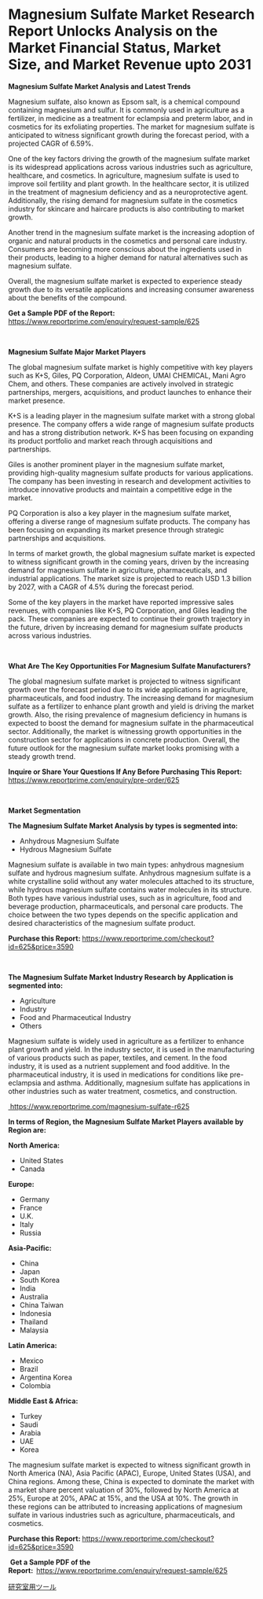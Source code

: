<p><h1>Magnesium Sulfate Market Research Report Unlocks Analysis on the Market Financial Status, Market Size, and Market Revenue upto 2031</h1></p><p><strong>Magnesium Sulfate Market Analysis and Latest Trends</strong></p>
<p><p>Magnesium sulfate, also known as Epsom salt, is a chemical compound containing magnesium and sulfur. It is commonly used in agriculture as a fertilizer, in medicine as a treatment for eclampsia and preterm labor, and in cosmetics for its exfoliating properties. The market for magnesium sulfate is anticipated to witness significant growth during the forecast period, with a projected CAGR of 6.59%.</p><p>One of the key factors driving the growth of the magnesium sulfate market is its widespread applications across various industries such as agriculture, healthcare, and cosmetics. In agriculture, magnesium sulfate is used to improve soil fertility and plant growth. In the healthcare sector, it is utilized in the treatment of magnesium deficiency and as a neuroprotective agent. Additionally, the rising demand for magnesium sulfate in the cosmetics industry for skincare and haircare products is also contributing to market growth.</p><p>Another trend in the magnesium sulfate market is the increasing adoption of organic and natural products in the cosmetics and personal care industry. Consumers are becoming more conscious about the ingredients used in their products, leading to a higher demand for natural alternatives such as magnesium sulfate.</p><p>Overall, the magnesium sulfate market is expected to experience steady growth due to its versatile applications and increasing consumer awareness about the benefits of the compound.</p></p>
<p><strong>Get a Sample PDF of the Report:&nbsp;</strong> <a href="https://www.reportprime.com/enquiry/request-sample/625">https://www.reportprime.com/enquiry/request-sample/625</a></p>
<p>&nbsp;</p>
<p><strong>Magnesium Sulfate Major Market Players</strong></p>
<p><p>The global magnesium sulfate market is highly competitive with key players such as K+S, Giles, PQ Corporation, Aldeon, UMAI CHEMICAL, Mani Agro Chem, and others. These companies are actively involved in strategic partnerships, mergers, acquisitions, and product launches to enhance their market presence.</p><p>K+S is a leading player in the magnesium sulfate market with a strong global presence. The company offers a wide range of magnesium sulfate products and has a strong distribution network. K+S has been focusing on expanding its product portfolio and market reach through acquisitions and partnerships.</p><p>Giles is another prominent player in the magnesium sulfate market, providing high-quality magnesium sulfate products for various applications. The company has been investing in research and development activities to introduce innovative products and maintain a competitive edge in the market.</p><p>PQ Corporation is also a key player in the magnesium sulfate market, offering a diverse range of magnesium sulfate products. The company has been focusing on expanding its market presence through strategic partnerships and acquisitions.</p><p>In terms of market growth, the global magnesium sulfate market is expected to witness significant growth in the coming years, driven by the increasing demand for magnesium sulfate in agriculture, pharmaceuticals, and industrial applications. The market size is projected to reach USD 1.3 billion by 2027, with a CAGR of 4.5% during the forecast period.</p><p>Some of the key players in the market have reported impressive sales revenues, with companies like K+S, PQ Corporation, and Giles leading the pack. These companies are expected to continue their growth trajectory in the future, driven by increasing demand for magnesium sulfate products across various industries.</p></p>
<p>&nbsp;</p>
<p><strong>What Are The Key Opportunities For Magnesium Sulfate Manufacturers?</strong></p>
<p><p>The global magnesium sulfate market is projected to witness significant growth over the forecast period due to its wide applications in agriculture, pharmaceuticals, and food industry. The increasing demand for magnesium sulfate as a fertilizer to enhance plant growth and yield is driving the market growth. Also, the rising prevalence of magnesium deficiency in humans is expected to boost the demand for magnesium sulfate in the pharmaceutical sector. Additionally, the market is witnessing growth opportunities in the construction sector for applications in concrete production. Overall, the future outlook for the magnesium sulfate market looks promising with a steady growth trend.</p></p>
<p><strong>Inquire or Share Your Questions If Any Before Purchasing This Report:</strong> <a href="https://www.reportprime.com/enquiry/pre-order/625">https://www.reportprime.com/enquiry/pre-order/625</a></p>
<p>&nbsp;</p>
<p><strong>Market Segmentation</strong></p>
<p><strong>The Magnesium Sulfate Market Analysis by types is segmented into:</strong></p>
<p><ul><li>Anhydrous Magnesium Sulfate</li><li>Hydrous Magnesium Sulfate</li></ul></p>
<p><p>Magnesium sulfate is available in two main types: anhydrous magnesium sulfate and hydrous magnesium sulfate. Anhydrous magnesium sulfate is a white crystalline solid without any water molecules attached to its structure, while hydrous magnesium sulfate contains water molecules in its structure. Both types have various industrial uses, such as in agriculture, food and beverage production, pharmaceuticals, and personal care products. The choice between the two types depends on the specific application and desired characteristics of the magnesium sulfate product.</p></p>
<p><strong>Purchase this Report:&nbsp;</strong><a href="https://www.reportprime.com/checkout?id=625&price=3590">https://www.reportprime.com/checkout?id=625&price=3590</a></p>
<p>&nbsp;</p>
<p><strong>The Magnesium Sulfate Market Industry Research by Application is segmented into:</strong></p>
<p><ul><li>Agriculture</li><li>Industry</li><li>Food and Pharmaceutical Industry</li><li>Others</li></ul></p>
<p><p>Magnesium sulfate is widely used in agriculture as a fertilizer to enhance plant growth and yield. In the industry sector, it is used in the manufacturing of various products such as paper, textiles, and cement. In the food industry, it is used as a nutrient supplement and food additive. In the pharmaceutical industry, it is used in medications for conditions like pre-eclampsia and asthma. Additionally, magnesium sulfate has applications in other industries such as water treatment, cosmetics, and construction.</p></p>
<p><a href="https://www.reportprime.com/magnesium-sulfate-r625">&nbsp;https://www.reportprime.com/magnesium-sulfate-r625</a></p>
<p><strong>In terms of Region, the Magnesium Sulfate Market Players available by Region are:</strong></p>
<p>
    <p> <strong> North America: </strong>
        <ul>
            <li>United States</li>
            <li>Canada</li>
        </ul>
        </p> 
    <p> <strong> Europe: </strong>
        <ul>
            <li>Germany</li>
            <li>France</li>
            <li>U.K.</li>
            <li>Italy</li>
            <li>Russia</li>
        </ul>
        </p> 
    <p> <strong> Asia-Pacific: </strong>
        <ul>
            <li>China</li>
            <li>Japan</li>
            <li>South Korea</li>
            <li>India</li>
            <li>Australia</li>
            <li>China Taiwan</li>
            <li>Indonesia</li>
            <li>Thailand</li>
            <li>Malaysia</li>
        </ul>
        </p> 
    <p> <strong> Latin America: </strong>
        <ul>
            <li>Mexico</li>
            <li>Brazil</li>
            <li>Argentina Korea</li>
            <li>Colombia</li>
        </ul>
        </p> 
    <p> <strong> Middle East & Africa: </strong>
        <ul>
            <li>Turkey</li>
            <li>Saudi</li>
            <li>Arabia</li>
            <li>UAE</li>
            <li>Korea</li>
        </ul>
    </p>
    </p>
<p><p>The magnesium sulfate market is expected to witness significant growth in North America (NA), Asia Pacific (APAC), Europe, United States (USA), and China regions. Among these, China is expected to dominate the market with a market share percent valuation of 30%, followed by North America at 25%, Europe at 20%, APAC at 15%, and the USA at 10%. The growth in these regions can be attributed to increasing applications of magnesium sulfate in various industries such as agriculture, pharmaceuticals, and cosmetics.</p></p>
<p><strong>Purchase this Report: </strong><a href="https://www.reportprime.com/checkout?id=625&price=3590">https://www.reportprime.com/checkout?id=625&price=3590</a></p>
<p>&nbsp;<strong>Get a Sample PDF of the Report:&nbsp;&nbsp;</strong><a href="https://www.reportprime.com/enquiry/request-sample/625">https://www.reportprime.com/enquiry/request-sample/625</a></p>
<p><strong></strong></p>
<p><p><a href="https://github.com/MacyOrn/Market-Research-Report-List-1/blob/main/363583870097.md">研究室用ツール</a></p></p>